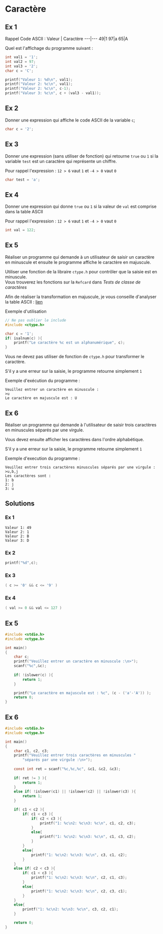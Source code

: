# Caractère

## Ex 1

Rappel Code ASCII :
Valeur | Caractère
---|---
49|1
97|a
65|A


Quel est l'affichage du programme suivant :
```C
int val1 = '1';
int val2 = 97;
int val3 = '2';
char c = 'C';

printf("Valeur 1: %d\n", val1);
printf("Valeur 2: %c\n", val1);
printf("Valeur 2: %c\n", c-1);
printf("Valeur 3: %c\n", c + (val3 - val1));
```

## Ex 2
Donner une expression qui affiche le code ASCII de la variable `c`;
```C
char c = '2';
```

## Ex 3
Donner une expression (sans utiliser de fonction) qui retourne `true` ou `1` si la variable `test` est un caractère qui représente un chiffre.

Pour rappel l'expression : `12 > 6` vaut `1` et `-4 > 0` vaut `0`

```C
char test = 'a';
```

## Ex 4
Donner une expression qui donne `true` ou `1` si la valeur de `val` est comprise dans la table ASCII

Pour rappel l'expression : `12 > 6` vaut `1` et `-4 > 0` vaut `0`

```C
int val = 122;
```

## Ex 5
Réaliser un programme qui demande à un utilisateur de saisir un caractère en minuscule et ensuite le programme affiche le caractère en majuscule.

Utiliser une fonction de la libraire `ctype.h` pour contrôler que la saisie est en minuscule.<br/>
Vous trouverez les fonctions sur la `Refcard` dans *Tests de classe de caractères*

Afin de réaliser la transformation en majuscule, je vous conseille d'analyser la table ASCII : [lien](https://www.asciitable.com/)

Exemple d'utilisation
```C
// Ne pas oublier le include
#include <ctype.h>

char c = '1';
if( isalnum(c) ){
    printf("Le caractère %c est un alphanumérique", c);
}
```

Vous ne devez pas utiliser de fonction de `ctype.h` pour transformer le caractère.

S'il y a une erreur sur la saisie, le programme retourne simplement `1`

Exemple d'exécution du programme :
```console
Veuillez entrer un caractère en minuscule :
>u
Le caractère en majuscule est : U
```

## Ex 6
Réaliser un programme qui demande à l'utilisateur de saisir trois caractères en minuscules séparés par une virgule.

Vous devez ensuite afficher les caractères dans l'ordre alphabétique.

S'il y a une erreur sur la saisie, le programme retourne simplement `1`

Exemple d'execution du programme :
```console
Veuillez entrer trois caractères minuscules séparés par une virgule :
>u,b,j
Les caractères sont :
1: b
2: j
3: u
```

## Solutions
### Ex 1
```console
Valeur 1: 49
Valeur 2: 1
Valeur 2: B
Valeur 3: D
```

### Ex 2
```C
printf("%d",c);
```

### Ex 3
```C
( c >= '0' && c <= '9' )
```

### Ex 4
```C
( val >= 0 && val <= 127 )
```

## Ex 5
```C
#include <stdio.h>
#include <ctype.h>

int main()
{
    char c;
    printf("Veuillez entrer un caractère en minuscule :\n>");
    scanf("%c",&c);
    
    if( !islower(c) ){
        return 1;
    }

    printf("Le caractère en majuscule est : %c", (c - ('a'-'A')) );
    return 0;
}
```

## Ex 6
```C
#include <stdio.h>
#include <ctype.h>

int main()
{
    char c1, c2, c3;
    printf("Veuillez entrer trois caractères en minuscules "
        "séparés par une virgule :\n>");
        
    const int ret = scanf("%c,%c,%c", &c1, &c2, &c3);
    
    if( ret != 3 ){
        return 1;
    }
    else if( !islower(c1) || !islower(c2) || !islower(c3) ){
        return 1;
    }

    if( c1 < c2 ){
        if( c1 < c3 ){
            if( c2 < c3 ){
                printf("1: %c\n2: %c\n3: %c\n", c1, c2, c3);
            }
            else{
                printf("1: %c\n2: %c\n3: %c\n", c1, c3, c2);
            }
        }
        else{
            printf("1: %c\n2: %c\n3: %c\n", c3, c1, c2);
        }
    }
    else if( c2 < c3 ){
        if( c1 < c3 ){
            printf("1: %c\n2: %c\n3: %c\n", c2, c1, c3);
        }
        else{
            printf("1: %c\n2: %c\n3: %c\n", c2, c3, c1);
        }
    }
    else{
        printf("1: %c\n2: %c\n3: %c\n", c3, c2, c1);
    }

    return 0;
}
```
